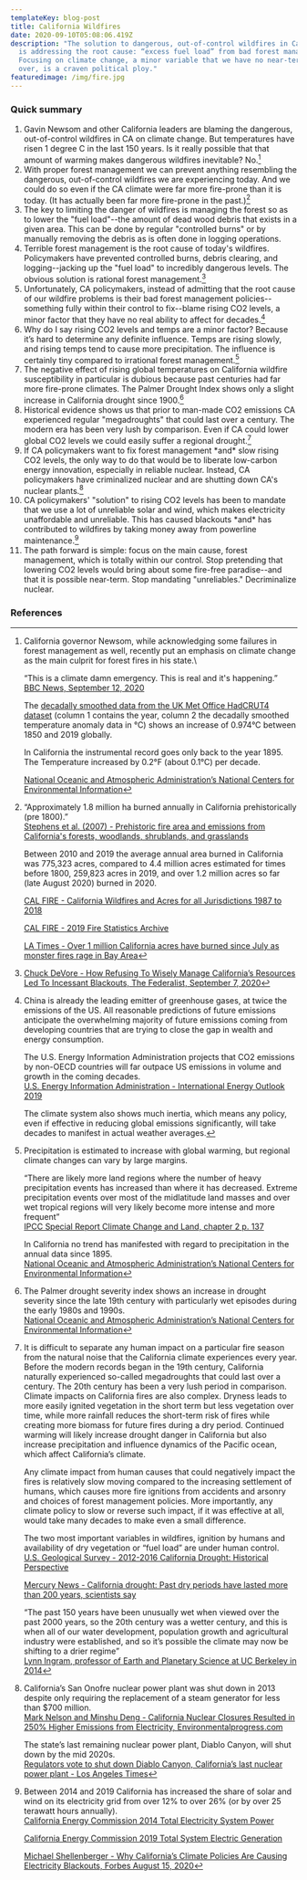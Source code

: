 ```yaml
---
templateKey: blog-post
title: California Wildfires
date: 2020-09-10T05:08:06.419Z
description: "The solution to dangerous, out-of-control wildfires in California
  is addressing the root cause: “excess fuel load” from bad forest management.
  Focusing on climate change, a minor variable that we have no near-term control
  over, is a craven political ploy."
featuredimage: /img/fire.jpg
---
```


### Quick summary

1. Gavin Newsom and other California leaders are blaming the dangerous, out-of-control wildfires in CA on climate change. But temperatures have risen 1 degree C in the last 150 years. Is it really possible that that amount of warming makes dangerous wildfires inevitable? No.[^1]
2. With proper forest management we can prevent anything resembling the dangerous, out-of-control wildfires we are experiencing today. And we could do so even if the CA climate were far more fire-prone than it is today. (It has actually been far more fire-prone in the past.)[^2]
3. The key to limiting the danger of wildfires is managing the forest so as to lower the "fuel load"--the amount of dead wood debris that exists in a given area. This can be done by regular "controlled burns" or by manually removing the debris as is often done in logging operations.
4. Terrible forest management is the root cause of today's wildfires. Policymakers have prevented controlled burns, debris clearing, and logging--jacking up the "fuel load" to incredibly dangerous levels. The obvious solution is rational forest management.[^3]
5. Unfortunately, CA policymakers, instead of admitting that the root cause of our wildfire problems is their bad forest management policies--something fully within their control to fix--blame rising CO2 levels, a minor factor that they have no real ability to affect for decades.[^4]
6. Why do I say rising CO2 levels and temps are a minor factor? Because it’s hard to determine any definite influence. Temps are rising slowly, and rising temps tend to cause more precipitation. The influence is certainly tiny compared to irrational forest management.[^5]
7. The negative effect of rising global temperatures on California wildfire susceptibility in particular is dubious because past centuries had far more fire-prone climates. The Palmer Drought Index shows only a slight increase in California drought since 1900.[^6]
8. Historical evidence shows us that prior to man-made CO2 emissions CA experienced regular "megadroughts" that could last over a century. The modern era has been very lush by comparison. Even if CA could lower global CO2 levels we could easily suffer a regional drought.[^7]
9. If CA policymakers want to fix forest management \*and\* slow rising CO2 levels, the only way to do that would be to liberate low-carbon energy innovation, especially in reliable nuclear. Instead, CA policymakers have criminalized nuclear and are shutting down CA's nuclear plants.[^8]
10. CA policymakers' "solution" to rising CO2 levels has been to mandate that we use a lot of unreliable solar and wind, which makes electricity unaffordable and unreliable. This has caused blackouts \*and\* has contributed to wildfires by taking money away from powerline maintenance.[^9]
11. The path forward is simple: focus on the main cause, forest management, which is totally within our control. Stop pretending that lowering CO2 levels would bring about some fire-free paradise--and that it is possible near-term. Stop mandating "unreliables." Decriminalize nuclear.

### References

[^1]:
    California governor Newsom, while acknowledging some failures in forest management as well, recently put an emphasis on climate change as the main culprit for forest fires in his state.\

    “This is a climate damn emergency. This is real and it's happening.”\
    [BBC News, September 12, 2020](https://www.bbc.com/news/world-us-canada-54128872)

    The [decadally smoothed data from the UK Met Office HadCRUT4 dataset](https://www.metoffice.gov.uk/hadobs/hadcrut4/data/current/time_series/HadCRUT.4.6.0.0.annual_ns_avg_smooth.txt) (column 1 contains the year, column 2 the decadally smoothed temperature anomaly data in °C) shows an increase of 0.974°C between 1850 and 2019 globally.

    In California the instrumental record goes only back to the year 1895. The Temperature increased by 0.2°F (about 0.1°C) per decade.

    [National Oceanic and Atmospheric Administration’s National Centers for Environmental Information](https://www.ncdc.noaa.gov/cag/statewide/time-series/4/tavg/12/12/1895-2019?base_prd=true&begbaseyear=1901&endbaseyear=2019&trend=true&trend_base=10&begtrendyear=1895&endtrendyear=2019)

[^2]:
    “Approximately 1.8 million ha burned annually in California prehistorically (pre 1800).”\
    [Stephens et al. (2007) - Prehistoric fire area and emissions from California's forests, woodlands, shrublands, and grasslands](https://www.sciencedirect.com/science/article/abs/pii/S0378112707004379)

    Between 2010 and 2019 the average annual area burned in California was 775,323 acres, compared to 4.4 million acres estimated for times before 1800, 259,823 acres in 2019, and over 1.2 million acres so far (late August 2020) burned in 2020.

    [CAL FIRE - California Wildfires and Acres for all Jurisdictions 1987 to 2018](https://web.archive.org/web/20200918044557/https://www.fire.ca.gov/media/11397/fires-acres-all-agencies-thru-2018.pdf)

    [CAL FIRE - 2019 Fire Statistics Archive](https://www.fire.ca.gov/incidents/2019)

    [LA Times - Over 1 million California acres have burned since July as monster fires rage in Bay Area](https://www.latimes.com/california/story/2020-08-22/more-than-a-million-acres-have-burned-in-california-since-july-as-monster-fires-rage-around-bay-area)

[^3]: [Chuck DeVore - How Refusing To Wisely Manage California’s Resources Led To Incessant Blackouts, The Federalist, September 7, 2020](https://thefederalist.com/2020/09/07/how-refusing-to-wisely-manage-californias-resources-led-to-incessant-blackouts/)
[^4]:
    China is already the leading emitter of greenhouse gases, at twice the emissions of the US. All reasonable predictions of future emissions anticipate the overwhelming majority of future emissions coming from developing countries that are trying to close the gap in wealth and energy consumption.

    The U.S. Energy Information Administration projects that CO2 emissions by non-OECD countries will far outpace US emissions in volume and growth in the coming decades.\
    [U.S. Energy Information Administration - International Energy Outlook 2019](https://www.eia.gov/outlooks/aeo/data/browser/#/?id=10-IEO2019&region=0-0&cases=Reference&start=2010&end=2050&f=A&linechart=~~~~~~~~~~~~~~~~~~~~~~~~~Reference-d080819.3-10-IEO2019~Reference-d080819.25-10-IEO2019~~~~Reference-d080819.26-10-IEO2019&ctype=linechart&sourcekey=0)

    The climate system also shows much inertia, which means any policy, even if effective in reducing global emissions significantly, will take decades to manifest in actual weather averages.

[^5]:
    Precipitation is estimated to increase with global warming, but regional climate changes can vary by large margins.

    “There are likely more land regions where the number of heavy precipitation events has increased than where it has decreased. Extreme precipitation events over most of the midlatitude land masses and over wet tropical regions will very likely become more intense and more frequent”\
    [IPCC Special Report Climate Change and Land, chapter 2 p. 137](https://www.ipcc.ch/srccl/)

    In California no trend has manifested with regard to precipitation in the annual data since 1895.\
    [National Oceanic and Atmospheric Administration’s National Centers for Environmental Information](https://www.ncdc.noaa.gov/cag/statewide/time-series/4/pcp/ann/12/1895-2019?base_prd=true&begbaseyear=1895&endbaseyear=2019&trend=true&trend_base=10&begtrendyear=1895&endtrendyear=2019)

[^6]:
    The Palmer drought severity index shows an increase in drought severity since the late 19th century with particularly wet episodes during the early 1980s and 1990s.\
    [National Oceanic and Atmospheric Administration’s National Centers for Environmental Information](https://www.ncdc.noaa.gov/cag/statewide/time-series/4/pdsi/all/12/1895-2019?base_prd=true&begbaseyear=1895&endbaseyear=2019&trend=true&trend_base=10&begtrendyear=1895&endtrendyear=2019)

[^7]:
    It is difficult to separate any human impact on a particular fire season from the natural noise that the California climate experiences every year. Before the modern records began in the 19th century, California naturally experienced so-called megadroughts that could last over a century. The 20th century has been a very lush period in comparison.\
    Climate impacts on California fires are also complex. Dryness leads to more easily ignited vegetation in the short term but less vegetation over time, while more rainfall reduces the short-term risk of fires while creating more biomass for future fires during a dry period. Continued warming will likely increase drought danger in California but also increase precipitation and influence dynamics of the Pacific ocean, which affect California’s climate.

    Any climate impact from human causes that could negatively impact the fires is relatively slow moving compared to the increasing settlement of humans, which causes more fire ignitions from accidents and arsonry and choices of forest management policies. More importantly, any climate policy to slow or reverse such impact, if it was effective at all, would take many decades to make even a small difference.

    The two most important variables in wildfires, ignition by humans and availability of dry vegetation or “fuel load” are under human control.\
    [U.S. Geological Survey - 2012-2016 California Drought: Historical Perspective](https://ca.water.usgs.gov/california-drought/california-drought-comparisons.html)

    [Mercury News - California drought: Past dry periods have lasted more than 200 years, scientists say](https://www.mercurynews.com/2014/01/25/california-drought-past-dry-periods-have-lasted-more-than-200-years-scientists-say/)

    “The past 150 years have been unusually wet when viewed over the past 2000 years, so the 20th century was a wetter century, and this is when all of our water development, population growth and agricultural industry were established, and so it’s possible the climate may now be shifting to a drier regime”\
    [Lynn Ingram, professor of Earth and Planetary Science at UC Berkeley in 2014](https://mavensnotebook.com/2014/11/03/paleoclimate/)

[^8]:
    California’s San Onofre nuclear power plant was shut down in 2013 despite only requiring the replacement of a steam generator for less than \$700 million.\
    [Mark Nelson and Minshu Deng - California Nuclear Closures Resulted in 250% Higher Emissions from Electricity, Environmentalprogress.com](https://environmentalprogress.org/big-news/2017/1/16/new-california-nuclear-closures-resulted-in-250-increase-in-california-emissions)

    The state’s last remaining nuclear power plant, Diablo Canyon, will shut down by the mid 2020s.\
    [Regulators vote to shut down Diablo Canyon, California’s last nuclear power plant - Los Angeles Times](https://www.latimes.com/business/la-fi-diablo-canyon-nuclear-20180111-story.html)

[^9]:
    Between 2014 and 2019 California has increased the share of solar and wind on its electricity grid from over 12% to over 26% (or by over 25 terawatt hours annually).\
    [California Energy Commission 2014 Total Electricity System Power](https://www.energy.ca.gov/data-reports/energy-almanac/california-electricity-data/2019-total-system-electric-generation/2014)

    [California Energy Commission 2019 Total System Electric Generation](https://www.energy.ca.gov/data-reports/energy-almanac/california-electricity-data/2019-total-system-electric-generation)

    [Michael Shellenberger - Why California’s Climate Policies Are Causing Electricity Blackouts, Forbes August 15, 2020](https://www.forbes.com/sites/michaelshellenberger/2020/08/15/why-californias-climate-policies-are-causing-electricity-black-outs/)
